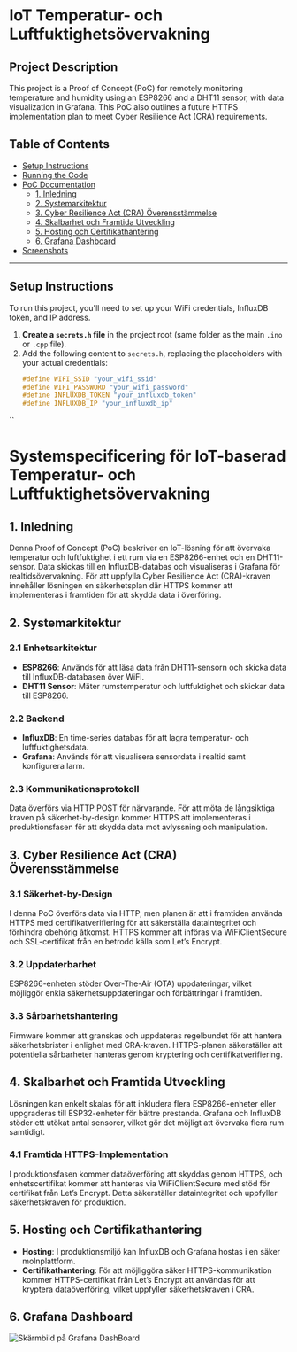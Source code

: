 # IoT Temperatur- och Luftfuktighetsövervakning

## Project Description

This project is a Proof of Concept (PoC) for remotely monitoring temperature and humidity using an ESP8266 and a DHT11 sensor, with data visualization in Grafana. This PoC also outlines a future HTTPS implementation plan to meet Cyber Resilience Act (CRA) requirements.

## Table of Contents
- [Setup Instructions](#setup-instructions)
- [Running the Code](#running-the-code)
- [PoC Documentation](#poc-documentation)
  - [1. Inledning](#1-inledning)
  - [2. Systemarkitektur](#2-systemarkitektur)
  - [3. Cyber Resilience Act (CRA) Överensstämmelse](#3-cyber-resilience-act-cra-överensstämmelse)
  - [4. Skalbarhet och Framtida Utveckling](#4-skalbarhet-och-framtida-utveckling)
  - [5. Hosting och Certifikathantering](#5-hosting-och-certifikathantering)
  - [6. Grafana Dashboard](#6-grafana-dashboard)
- [Screenshots](#screenshots)

---

## Setup Instructions

To run this project, you'll need to set up your WiFi credentials, InfluxDB token, and IP address.

1. **Create a `secrets.h` file** in the project root (same folder as the main `.ino` or `.cpp` file).
2. Add the following content to `secrets.h`, replacing the placeholders with your actual credentials:
   ```cpp
   #define WIFI_SSID "your_wifi_ssid"
   #define WIFI_PASSWORD "your_wifi_password"
   #define INFLUXDB_TOKEN "your_influxdb_token"
   #define INFLUXDB_IP "your_influxdb_ip"
``

# **Systemspecificering för IoT-baserad Temperatur- och Luftfuktighetsövervakning**

## **1. Inledning**

Denna Proof of Concept (PoC) beskriver en IoT-lösning för att övervaka temperatur och luftfuktighet i ett rum via en ESP8266-enhet och en DHT11-sensor. Data skickas till en InfluxDB-databas och visualiseras i Grafana för realtidsövervakning. För att uppfylla Cyber Resilience Act (CRA)-kraven innehåller lösningen en säkerhetsplan där HTTPS kommer att implementeras i framtiden för att skydda data i överföring.

## **2. Systemarkitektur**

### **2.1 Enhetsarkitektur**

- **ESP8266**: Används för att läsa data från DHT11-sensorn och skicka data till InfluxDB-databasen över WiFi.
- **DHT11 Sensor**: Mäter rumstemperatur och luftfuktighet och skickar data till ESP8266.

### **2.2 Backend**

- **InfluxDB**: En time-series databas för att lagra temperatur- och luftfuktighetsdata.
- **Grafana**: Används för att visualisera sensordata i realtid samt konfigurera larm.

### **2.3 Kommunikationsprotokoll**

Data överförs via HTTP POST för närvarande. För att möta de långsiktiga kraven på säkerhet-by-design kommer HTTPS att implementeras i produktionsfasen för att skydda data mot avlyssning och manipulation.

## **3. Cyber Resilience Act (CRA) Överensstämmelse**

### **3.1 Säkerhet-by-Design**

I denna PoC överförs data via HTTP, men planen är att i framtiden använda HTTPS med certifikatverifiering för att säkerställa dataintegritet och förhindra obehörig åtkomst. HTTPS kommer att införas via WiFiClientSecure och SSL-certifikat från en betrodd källa som Let’s Encrypt.

### **3.2 Uppdaterbarhet**

ESP8266-enheten stöder Over-The-Air (OTA) uppdateringar, vilket möjliggör enkla säkerhetsuppdateringar och förbättringar i framtiden.

### **3.3 Sårbarhetshantering**

Firmware kommer att granskas och uppdateras regelbundet för att hantera säkerhetsbrister i enlighet med CRA-kraven. HTTPS-planen säkerställer att potentiella sårbarheter hanteras genom kryptering och certifikatverifiering.

## **4. Skalbarhet och Framtida Utveckling**

Lösningen kan enkelt skalas för att inkludera flera ESP8266-enheter eller uppgraderas till ESP32-enheter för bättre prestanda. Grafana och InfluxDB stöder ett utökat antal sensorer, vilket gör det möjligt att övervaka flera rum samtidigt.

### **4.1 Framtida HTTPS-Implementation**

I produktionsfasen kommer dataöverföring att skyddas genom HTTPS, och enhetscertifikat kommer att hanteras via WiFiClientSecure med stöd för certifikat från Let’s Encrypt. Detta säkerställer dataintegritet och uppfyller säkerhetskraven för produktion.

## **5. Hosting och Certifikathantering**

- **Hosting**: I produktionsmiljö kan InfluxDB och Grafana hostas i en säker molnplattform.
- **Certifikathantering**: För att möjliggöra säker HTTPS-kommunikation kommer HTTPS-certifikat från Let’s Encrypt att användas för att kryptera dataöverföring, vilket uppfyller säkerhetskraven i CRA.

## **6. Grafana Dashboard**
![Skärmbild på Grafana DashBoard](screenshots/grafanapoc.png)
